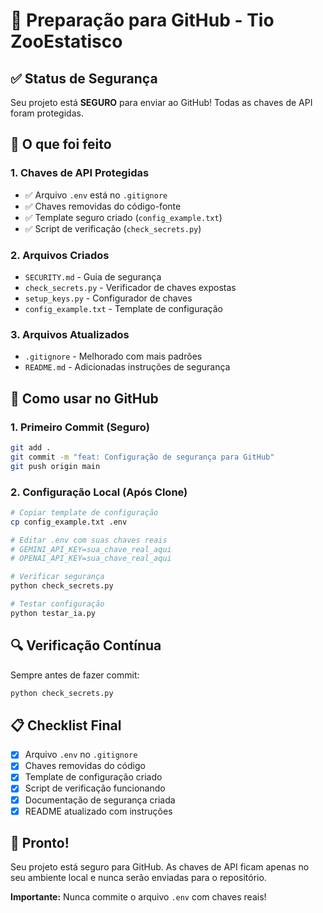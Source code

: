 # 🚀 Preparação para GitHub - Tio ZooEstatisco

## ✅ Status de Segurança

Seu projeto está **SEGURO** para enviar ao GitHub! Todas as chaves de API foram protegidas.

## 🔐 O que foi feito

### 1. Chaves de API Protegidas
- ✅ Arquivo `.env` está no `.gitignore`
- ✅ Chaves removidas do código-fonte
- ✅ Template seguro criado (`config_example.txt`)
- ✅ Script de verificação (`check_secrets.py`)

### 2. Arquivos Criados
- `SECURITY.md` - Guia de segurança
- `check_secrets.py` - Verificador de chaves expostas
- `setup_keys.py` - Configurador de chaves
- `config_example.txt` - Template de configuração

### 3. Arquivos Atualizados
- `.gitignore` - Melhorado com mais padrões
- `README.md` - Adicionadas instruções de segurança

## 🚀 Como usar no GitHub

### 1. Primeiro Commit (Seguro)
```bash
git add .
git commit -m "feat: Configuração de segurança para GitHub"
git push origin main
```

### 2. Configuração Local (Após Clone)
```bash
# Copiar template de configuração
cp config_example.txt .env

# Editar .env com suas chaves reais
# GEMINI_API_KEY=sua_chave_real_aqui
# OPENAI_API_KEY=sua_chave_real_aqui

# Verificar segurança
python check_secrets.py

# Testar configuração
python testar_ia.py
```

## 🔍 Verificação Contínua

Sempre antes de fazer commit:
```bash
python check_secrets.py
```

## 📋 Checklist Final

- [x] Arquivo `.env` no `.gitignore`
- [x] Chaves removidas do código
- [x] Template de configuração criado
- [x] Script de verificação funcionando
- [x] Documentação de segurança criada
- [x] README atualizado com instruções

## 🎉 Pronto!

Seu projeto está seguro para GitHub. As chaves de API ficam apenas no seu ambiente local e nunca serão enviadas para o repositório.

**Importante:** Nunca commite o arquivo `.env` com chaves reais!
